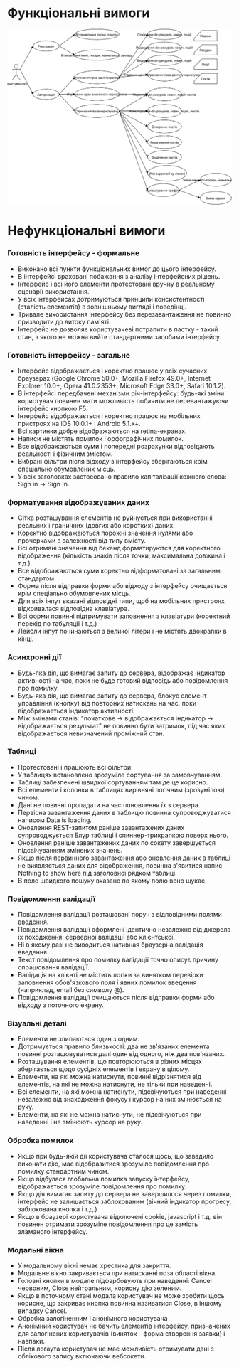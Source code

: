 # Функціональні вимоги

![Функціональні вимоги](Лаб2.svg)

# Нефункціональні вимоги

### Готовність інтерфейсу - формальне

- Виконано всі пункти функціональних вимог до цього інтерфейсу.
- В інтерфейсі враховані побажання з аналізу інтерфейсних рішень.
- Інтерфейс і всі його елементи протестовані вручну в реальному сценарії використання.
- У всіх інтерфейсах дотримуються принципи консистентності (сталість елементів) в зовнішньому вигляді і поведінці.
- Тривале використання інтерфейсу без перезавантаження не повинно призводити до витоку пам'яті.
- Інтерфейс не дозволяє користувачеві потрапити в пастку - такий стан, з якого не можна вийти стандартними засобами інтерфейсу.

### Готовність інтерфейсу - загальне

- Інтерфейс відображається і коректно працює у всіх сучасних браузерах (Google Chrome 50.0+, Mozilla Firefox 49.0+, Internet Explorer 10.0+, Opera 41.0.2353+, Microsoft Edge 33.0+, Safari 10.1.2).
- В інтерфейсі передбачені механізми річ-інтерфейсу: будь-які зміни користувач повинен мати можливість побачити не перевантажуючи інтерфейс кнопкою F5.
- Інтерфейс відображається і коректно працює на мобільних пристроях на iOS 10.0.1+ і Android 5.1.х+.
- Всі картинки добре відображаються на retina-екранах.
- Написи не містять помилок і орфографічних помилок.
- Все відображаються суми і попередні розрахунки відповідають реальності і фізичним змістом.
- Вибрані фільтри після відходу з інтерфейсу зберігаються крім спеціально обумовлених місць.
- У всіх заголовках застосовано правило капіталізації кожного слова: Sign in -> Sign In.

### Форматування відображуваних даних

- Сітка розташування елементів не руйнується при використанні реальних і граничних (довгих або коротких) даних.
- Коректно відображаються порожні значення нулями або прочерками в залежності від типу вмісту.
- Всі отримані значення від бекенд форматируются для коректного відображення (кількість знаків після точки, максимальна довжина і т.д.).
- Все відображаються суми коректно відформатовані за загальним стандартом.
- Форма після відправки форми або відходу з інтерфейсу очищається крім спеціально обумовлених місць.
- Для всіх інпут вказані відповідні типи, щоб на мобільних пристроях відкривалася відповідна клавіатура.
- Всі форми повинні підтримувати заповнення з клавіатури (коректний перехід по табуляції і т.д.)
- Лейбли інпут починаються з великої літери і не містять двокрапки в кінці.

### Асинхронні дії

- Будь-яка дія, що вимагає запиту до сервера, відображає індикатор активності на час, поки не буде готовий відповідь або повідомлення про помилку.
- Будь-яка дія, що вимагає запиту до сервера, блокує елемент управління (кнопку) від повторних натискань на час, поки відображається індикатор активності.
- Між змінами станів: "початкове -> відображається індикатор -> відображається результат" не повинно бути затримок, під час яких відображається невизначений проміжний стан.

### Таблиці

- Протестовані і працюють всі фільтри.
- У таблицях встановлено зрозуміле сортування за замовчуванням.
- Таблиці забезпечені швидкої сортуванням там де це корисно.
- Всі елементи і колонки в таблицях вирівняні логічним (зрозумілою) чином.
- Дані не повинні пропадати на час поновлення їх з сервера.
- Первісна завантаження даних в таблицю повинна супроводжуватися написом Data is loading.
- Оновлення REST-запитом раніше завантажених даних супроводжується Блур таблиці і спиннер-трикрапкою поверх нього.
- Оновлення раніше завантажених даних по сокету завершується підсвічуванням змінених значень.
- Якщо після первинного завантаження або оновлення даних в таблиці не виявляється даних для відображення, повинна з'явитися напис Nothing to show here під заголовної рядком таблиці.
- В поле швидкого пошуку вказано по якому полю воно шукає.

### Повідомлення валідації

- Повідомлення валідації розташовані поруч з відповідними полями введення.
- Повідомлення валідації оформлені ідентично незалежно від джерела їх походження: серверної валідації або клієнтської.
- Ні в якому разі не виводиться нативная браузерна валідація введення.
- Текст повідомлення про помилку валідації точно описує причину спрацювання валідації.
- Валідація на клієнті не містить логіки за винятком перевірки заповнення обов'язкового поля і явних помилок введення (наприклад, email без символу @).
- Повідомлення валідації очищаються після відправки форми або відходу з поточного екрану.

### Візуальні деталі

- Елементи не злипаються один з одним.
- Дотримується правило близькості: два не зв'язаних елемента повинні розташовуватися далі один від одного, ніж два пов'язаних.
- Розташування елементів, що повторюються в різних місцях зберігається щодо сусідніх елементів і екрану в цілому.
- Елементи, на які можна натиснути, повинні відрізнятися від елементів, на які не можна натиснути, не тільки при наведенні.
- Всі елементи, на які можна натиснути, підсвічуються при наведенні незалежно від знаходження фокусу і курсор на них змінюється на руку.
- Елементи, на які не можна натиснути, не підсвічуються при наведенні і не змінюють курсор на руку.

### Обробка помилок

- Якщо при будь-якій дії користувача сталося щось, що завадило виконати дію, має відобразитися зрозуміле повідомлення про помилку стандартним чином.
- Якщо відбулася глобальна помилка запуску інтерфейсу, відображається зрозуміле повідомлення про помилку.
- Якщо дія вимагає запиту до сервера не завершилося через помилки, інтерфейс не залишається заблокованим (вічний індикатор прогресу, заблокована кнопка і т.д.)
- Якщо в браузері користувача відключені cookie, javascript і т.д. він повинен отримати зрозуміле повідомлення про це замість зламаного інтерфейсу.

### Модальні вікна

- У модальному вікні немає хрестика для закриття.
- Модальне вікно закривається при натисканні поза області вікна.
- Головні кнопки в модале підфарбовують при наведенні: Cancel червоним, Close нейтральним, корисну дію зеленим.
- Якщо в поточному стані модала користувач не може зробити щось корисне, що закриває кнопка повинна називатися Close, в іншому випадку Cancel.
- Обробка залогіненним і анонімного користувача
- Анонімний користувач не бачить елементів інтерфейсу, призначених для залогінених користувачів (виняток - форма створення заявки) і навпаки.
- Після логаута користувач не має можливість отримувати дані з облікового запису включаючи вебсокети.
